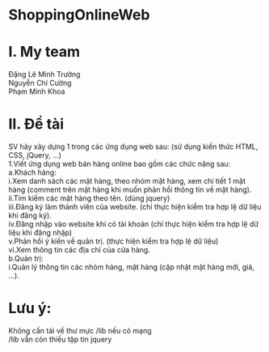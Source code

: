 # ShoppingOnlineWeb
# I. My team                                                                                                                               
Đặng Lê Minh Trường                                                                                                                       
Nguyễn Chí Cường                                                                                                                           
Phạm Minh Khoa                                                                                                                             
# II. Đề tài                                                                                                                               
  SV hãy xây dựng 1 trong các ứng dụng web sau: (sử dụng kiến thức HTML, CSS, jQuery, …)                                                   
1.Viết ứng dụng web bán hàng online bao gồm các chức năng sau:                                                                             
a.Khách hàng:                                                                                                                             
  i.Xem danh sách các mặt hàng, theo nhóm mặt hàng, xem chi tiết 1 mặt hàng (comment trên mặt hàng khi muốn phản hồi thông tin về mặt       hàng).                                                                                                                                     
  ii.Tìm kiếm các mặt hàng theo tên. (dùng jquery)                                                                                         
  iii.Đăng ký làm thành viên của website. (chỉ thực hiện kiểm tra hợp lệ dữ liệu khi đăng ký).                                             
  iv.Đăng nhập vào website khi có tài khoản (chỉ thực hiện kiểm tra hợp lệ dữ liệu khi đăng nhập)                                           
  v.Phản hồi ý kiến về quản trị. (thực hiện kiểm tra hợp lệ dữ liệu)                                                                       
  vi.Xem thông tin các địa chỉ của cửa hàng.                                                                                               
b.Quản trị:                                                                                                                               
i.Quản lý thông tin các nhóm hàng, mặt hàng (cập nhật mặt hàng mới, giá, …).                                                              
# Lưu ý:                                                                                                                                   
Không cần tải về thư mực /lib nếu có mạng                                                                                                 
/lib vẫn còn thiếu tập tin jquery
